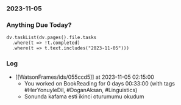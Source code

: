 ### 2023-11-05

### Anything Due Today?
```dataviewjs
dv.taskList(dv.pages().file.tasks 
  .where(t => !t.completed)
  .where(t => t.text.includes("2023-11-05")))
```
### Log

- [[WatsonFrames/ids/055ccd5]] at 2023-11-05 02:15:00
  - You worked on BookReading for 0 days 00:33:00 (with tags #HerYonuyleDil, #DoganAksan, #Linguistics)
  - Sonunda kafama esti ikinci oturumumu okudum
